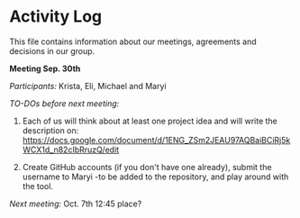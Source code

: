 # Activity Log
This file contains information about our meetings, agreements and decisions in our group.

**Meeting Sep. 30th**

*Participants:* Krista, Eli, Michael and Maryi

*TO-DOs before next meeting:*

1. Each of us will think about at least one project idea and will write the description on: https://docs.google.com/document/d/1ENG_ZSm2JEAU97AQBaiBCiRj5kWCX1d_n82cIbRruzQ/edit

2. Create GitHub accounts (if you don't have one already), submit the username to Maryi -to be added to the repository, and play around with the tool.

*Next meeting:* Oct. 7th 12:45 place?
